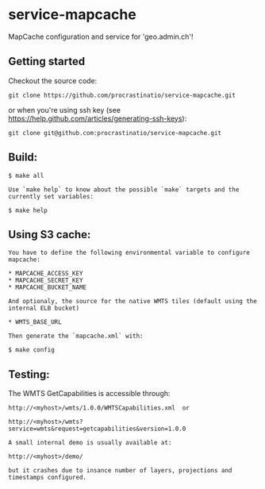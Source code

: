 # service-mapcache


MapCache configuration and service for 'geo.admin.ch'!


## Getting started

Checkout the source code:

    git clone https://github.com/procrastinatio/service-mapcache.git

or when you're using ssh key (see https://help.github.com/articles/generating-ssh-keys):

    git clone git@github.com:procrastinatio/service-mapcache.git

## Build:

    $ make all

    Use `make help` to know about the possible `make` targets and the currently set variables:

    $ make help


## Using S3 cache:

    You have to define the following environmental variable to configure mapcache:

    * MAPCACHE_ACCESS_KEY
    * MAPCACHE_SECRET_KEY
    * MAPCACHE_BUCKET_NAME

    And optionaly, the source for the native WMTS tiles (default using the internal ELB bucket)

    * WMTS_BASE_URL

    Then generate the `mapcache.xml` with:

    $ make config


## Testing:

   The WMTS GetCapabilities is accessible through:

    http://<myhost>/wmts/1.0.0/WMTSCapabilities.xml  or

    http://<myhost>/wmts?service=wmts&request=getcapabilities&version=1.0.0

    A small internal demo is usually available at:

    http://<myhost>/demo/

    but it crashes due to insance number of layers, projections and timestamps configured.

